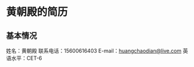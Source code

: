 黄朝殿的简历
============
基本情况
-----------
姓名：黄朝殿   联系电话：15600616403   E-mail：huangchaodian@live.com   英语水平：CET-6

